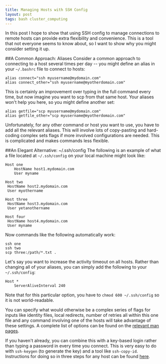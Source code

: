 ```yaml
---
title: Managing Hosts with SSH Config
layout: post
tags: bash cluster_computing
---
```

In this post I hope to show that using SSH config to manage connections to remote hosts can provide extra flexibility and convenience. This is a tool that not everyone seems to know about, so I want to show why you might consider setting it up. 

##A Common Approach: Aliases
Consider a common approach to connecting to a host several times per day -- you might define an alias in your `~/.bashrc` file to connect to hosts:

    alias connect="ssh myusername@mydomain.com"
    alias connect_other="ssh myusername@myotherdomain.com"
    
This is certainly an improvement over typing in the full command every time, but now imagine you want to scp from that same host. Your aliases won't help you here, so you might define another set:

    alias getfile="scp myusername@mydomain.com"
    alias getfile_other="scp myusername@myotherdomain.com"
    
Unfortunately, for any other command or host you want to use, you have to add all the relevant aliases. This will involve lots of copy-pasting and hard-coding complex sets flags if more involved configurations are needed. This is complicated and makes commands less flexible.

##An Elegant Alternative: ~/.ssh/config
The following is an example of what a file located at `~/.ssh/config` on your local machine might look like:

    Host one
        HostName host1.mydomain.com
        User myname
        
    Host two
	 HostName host2.mydomain.com
	 User myothername

    Host three
	 HostName host3.mydomain.com
	 User yetanothername

    Host four
	 HostName host4.mydomain.com
	 User myname
	 
Now commands like the following automatically work:

    ssh one
    ssh two
    scp three:/path/*.txt .
    
Let's say you want to increase the activity timeout on all hosts. Rather than changing all of your aliases, you can simply add the following to your `~/.ssh/config`:

    Host *
        ServerAliveInterval 240
        
Note that for this particular option, you have to `chmod 600 ~/.ssh/config` so it is not world-readable.

You can specify what would otherwise be a complex series of flags for inputs like identity files, local redirects, number of retries all within this one file and any command involving one of the hosts will take advantage of these settings. A complete list of options can be found on the [relevant man pages](http://unixhelp.ed.ac.uk/CGI/man-cgi?ssh_config+5).

If you haven't already, you can combine this with a key-based login rather than typing a password in every time you connect. This is very easy to do with `ssh-keygen` (to generate the key) and a tool like `ssh-copy-id`. Instructions for doing so in three steps for any host can be found [here](http://www.thegeekstuff.com/2008/11/3-steps-to-perform-ssh-login-without-password-using-ssh-keygen-ssh-copy-id/).   
    